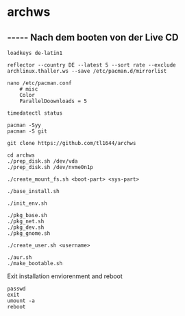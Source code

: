 # archws

## ----- Nach dem booten von der Live CD

```shell
loadkeys de-latin1
```

```shell
reflector --country DE --latest 5 --sort rate --exclude archlinux.thaller.ws --save /etc/pacman.d/mirrorlist
```

```shell
nano /etc/pacman.conf
	# misc
	Color
	ParallelDoownloads = 5
```

```shell
timedatectl status
```

```shell.
pacman -Syy
pacman -S git
```

```shell
git clone https://github.com/tl1644/archws
```

```shell
cd archws
./prep_disk.sh /dev/vda
./prep_disk.sh /dev/nvme0n1p

./create_mount_fs.sh <boot-part> <sys-part>

./base_install.sh

./init_env.sh

./pkg_base.sh
./pkg_net.sh
./pkg_dev.sh
./pkg_gnome.sh

./create_user.sh <username>

./aur.sh
./make_bootable.sh
```


Exit installation enviorenment and reboot
```shell
passwd
exit
umount -a
reboot
```